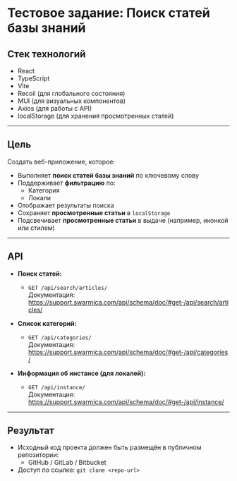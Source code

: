 # Тестовое задание: Поиск статей базы знаний

## Стек технологий

- React
- TypeScript
- Vite
- Recoil (для глобального состояния)
- MUI (для визуальных компонентов)
- Axios (для работы с API)
- localStorage (для хранения просмотренных статей)

---

## Цель

Создать веб-приложение, которое:

- Выполняет **поиск статей базы знаний** по ключевому слову
- Поддерживает **фильтрацию** по:
  - Категория
  - Локали
- Отображает результаты поиска
- Сохраняет **просмотренные статьи** в `localStorage`
- Подсвечивает **просмотренные статьи** в выдаче (например, иконкой или стилем)

---

## API

- **Поиск статей:**
  - `GET /api/search/articles/`  
  Документация: https://support.swarmica.com/api/schema/doc/#get-/api/search/articles/

- **Список категорий:**
  - `GET /api/categories/`  
  Документация: https://support.swarmica.com/api/schema/doc/#get-/api/categories/

- **Информация об инстансе (для локалей):**
  - `GET /api/instance/`  
  Документация: https://support.swarmica.com/api/schema/doc/#get-/api/instance/

---

## Результат

- Исходный код проекта должен быть размещён в публичном репозитории:
  - GitHub / GitLab / Bitbucket
- Доступ по ссылке: `git clone <repo-url>`

